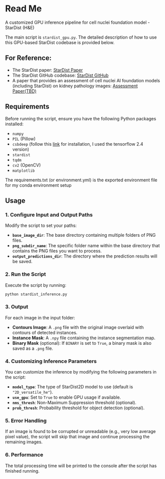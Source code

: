 # Read Me
A customized GPU inference pipeline for cell nuclei foundation model - StarDist (H&E)

The main script is `stardist_gpu.py`. The detailed description of how to use this GPU-based StarDist codebase is provided below.

## For Reference:
- The StarDist paper: [StarDist Paper](https://arxiv.org/abs/2203.02284)
- The StarDist GitHub codebase: [StarDist GitHub](https://github.com/stardist/stardist)
- A paper that provides an assessment of cell nuclei AI foundation models (including StarDist) on kidney pathology images: [Assessment Paper(TBD)](https://example.com/assessment-paper)

## Requirements
Before running the script, ensure you have the following Python packages installed:
- `numpy`
- `PIL` (Pillow)
- `csbdeep` (follow this [link](https://github.com/CSBDeep/CSBDeep/tree/main/extras#conda-environment) for installation, I used the tensorflow 2.4 version)
- `stardist`
- `tqdm`
- `cv2` (OpenCV)
- `matplotlib`
  
The requirements.txt (or environment.yml) is the exported environment file for my conda environment setup

## Usage

### 1. Configure Input and Output Paths
Modify the script to set your paths:
- **`base_image_dir`**: The base directory containing multiple folders of PNG files.
- **`png_subdir_name`**: The specific folder name within the base directory that contains the PNG files you want to process.
- **`output_predictions_dir`**: The directory where the prediction results will be saved.

### 2. Run the Script

Execute the script by running:

```bash
python stardist_inference.py
```

### 3. Output

For each image in the input folder:
- **Contours Image**: A `.png` file with the original image overlaid with contours of detected instances.
- **Instance Mask**: A `.npy` file containing the instance segmentation map.
- **Binary Mask** (optional): If `BINARY` is set to `True`, a binary mask is also saved as a `.png` file.

### 4. Customizing Inference Parameters

You can customize the inference by modifying the following parameters in the script:
- **`model_type`**: The type of StarDist2D model to use (default is `"2D_versatile_he"`).
- **`use_gpu`**: Set to `True` to enable GPU usage if available.
- **`nms_thresh`**: Non-Maximum Suppression threshold (optional).
- **`prob_thresh`**: Probability threshold for object detection (optional).

### 5. Error Handling

If an image is found to be corrupted or unreadable (e.g., very low average pixel value), the script will skip that image and continue processing the remaining images.

### 6. Performance
The total processing time will be printed to the console after the script has finished running.

